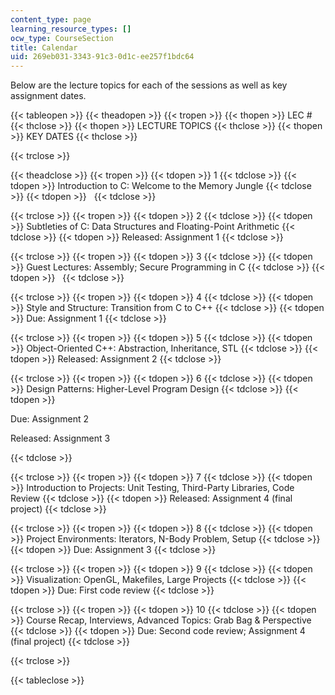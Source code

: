 ```yaml
---
content_type: page
learning_resource_types: []
ocw_type: CourseSection
title: Calendar
uid: 269eb031-3343-91c3-0d1c-ee257f1bdc64
---
```


Below are the lecture topics for each of the sessions as well as key assignment dates.

{{< tableopen >}}
{{< theadopen >}}
{{< tropen >}}
{{< thopen >}}
LEC #
{{< thclose >}}
{{< thopen >}}
LECTURE TOPICS
{{< thclose >}}
{{< thopen >}}
KEY DATES
{{< thclose >}}

{{< trclose >}}

{{< theadclose >}}
{{< tropen >}}
{{< tdopen >}}
1
{{< tdclose >}}
{{< tdopen >}}
Introduction to C: Welcome to the Memory Jungle
{{< tdclose >}}
{{< tdopen >}}
 
{{< tdclose >}}

{{< trclose >}}
{{< tropen >}}
{{< tdopen >}}
2
{{< tdclose >}}
{{< tdopen >}}
Subtleties of C: Data Structures and Floating-Point Arithmetic
{{< tdclose >}}
{{< tdopen >}}
Released: Assignment 1
{{< tdclose >}}

{{< trclose >}}
{{< tropen >}}
{{< tdopen >}}
3
{{< tdclose >}}
{{< tdopen >}}
Guest Lectures: Assembly; Secure Programming in C
{{< tdclose >}}
{{< tdopen >}}
 
{{< tdclose >}}

{{< trclose >}}
{{< tropen >}}
{{< tdopen >}}
4
{{< tdclose >}}
{{< tdopen >}}
Style and Structure: Transition from C to C++
{{< tdclose >}}
{{< tdopen >}}
Due: Assignment 1
{{< tdclose >}}

{{< trclose >}}
{{< tropen >}}
{{< tdopen >}}
5
{{< tdclose >}}
{{< tdopen >}}
Object-Oriented C++: Abstraction, Inheritance, STL
{{< tdclose >}}
{{< tdopen >}}
Released: Assignment 2
{{< tdclose >}}

{{< trclose >}}
{{< tropen >}}
{{< tdopen >}}
6
{{< tdclose >}}
{{< tdopen >}}
Design Patterns: Higher-Level Program Design
{{< tdclose >}}
{{< tdopen >}}


Due: Assignment 2

Released: Assignment 3


{{< tdclose >}}

{{< trclose >}}
{{< tropen >}}
{{< tdopen >}}
7
{{< tdclose >}}
{{< tdopen >}}
Introduction to Projects: Unit Testing, Third-Party Libraries, Code Review
{{< tdclose >}}
{{< tdopen >}}
Released: Assignment 4 (final project)
{{< tdclose >}}

{{< trclose >}}
{{< tropen >}}
{{< tdopen >}}
8
{{< tdclose >}}
{{< tdopen >}}
Project Environments: Iterators, N-Body Problem, Setup
{{< tdclose >}}
{{< tdopen >}}
Due: Assignment 3
{{< tdclose >}}

{{< trclose >}}
{{< tropen >}}
{{< tdopen >}}
9
{{< tdclose >}}
{{< tdopen >}}
Visualization: OpenGL, Makefiles, Large Projects
{{< tdclose >}}
{{< tdopen >}}
Due: First code review
{{< tdclose >}}

{{< trclose >}}
{{< tropen >}}
{{< tdopen >}}
10
{{< tdclose >}}
{{< tdopen >}}
Course Recap, Interviews, Advanced Topics: Grab Bag & Perspective
{{< tdclose >}}
{{< tdopen >}}
Due: Second code review; Assignment 4 (final project)
{{< tdclose >}}

{{< trclose >}}

{{< tableclose >}}